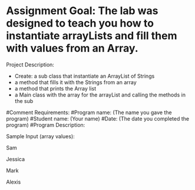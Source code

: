 #  Assignment  Goal: The lab was designed to teach you how to instantiate arrayLists and fill them with values from an Array.

Project Description:  
- Create: a sub class that instantiate an ArrayList of Strings
- a method that fills it with the Strings from an array
- a method that prints the Array list
- a Main class with the array for the arrayList and calling the methods in the sub

#Comment Requirements:
#Program name: (The name you gave the program)
#Student name: (Your name)
#Date: (The date you completed the program)
#Program Description:

Sample Input (array values):

Sam

Jessica

Mark

Alexis
